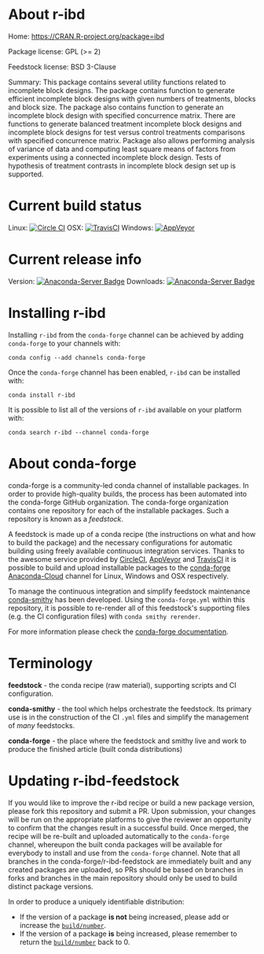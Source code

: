 About r-ibd
===========

Home: https://CRAN.R-project.org/package=ibd

Package license: GPL (>= 2)

Feedstock license: BSD 3-Clause

Summary: This package contains several utility functions related to incomplete block designs. The package contains function to generate efficient incomplete block designs with given numbers of treatments, blocks and block size. The package also contains function to generate an incomplete block design with specified concurrence matrix. There are functions to generate balanced treatment incomplete block designs and incomplete block designs for test versus control treatments comparisons with specified concurrence matrix. Package also allows performing analysis of variance of data and computing least square means of factors from experiments using a connected incomplete block design. Tests of hypothesis of treatment contrasts in incomplete block design set up is supported.



Current build status
====================

Linux: [![Circle CI](https://circleci.com/gh/conda-forge/r-ibd-feedstock.svg?style=shield)](https://circleci.com/gh/conda-forge/r-ibd-feedstock)
OSX: [![TravisCI](https://travis-ci.org/conda-forge/r-ibd-feedstock.svg?branch=master)](https://travis-ci.org/conda-forge/r-ibd-feedstock)
Windows: [![AppVeyor](https://ci.appveyor.com/api/projects/status/github/conda-forge/r-ibd-feedstock?svg=True)](https://ci.appveyor.com/project/conda-forge/r-ibd-feedstock/branch/master)

Current release info
====================
Version: [![Anaconda-Server Badge](https://anaconda.org/conda-forge/r-ibd/badges/version.svg)](https://anaconda.org/conda-forge/r-ibd)
Downloads: [![Anaconda-Server Badge](https://anaconda.org/conda-forge/r-ibd/badges/downloads.svg)](https://anaconda.org/conda-forge/r-ibd)

Installing r-ibd
================

Installing `r-ibd` from the `conda-forge` channel can be achieved by adding `conda-forge` to your channels with:

```
conda config --add channels conda-forge
```

Once the `conda-forge` channel has been enabled, `r-ibd` can be installed with:

```
conda install r-ibd
```

It is possible to list all of the versions of `r-ibd` available on your platform with:

```
conda search r-ibd --channel conda-forge
```


About conda-forge
=================

conda-forge is a community-led conda channel of installable packages.
In order to provide high-quality builds, the process has been automated into the
conda-forge GitHub organization. The conda-forge organization contains one repository
for each of the installable packages. Such a repository is known as a *feedstock*.

A feedstock is made up of a conda recipe (the instructions on what and how to build
the package) and the necessary configurations for automatic building using freely
available continuous integration services. Thanks to the awesome service provided by
[CircleCI](https://circleci.com/), [AppVeyor](http://www.appveyor.com/)
and [TravisCI](https://travis-ci.org/) it is possible to build and upload installable
packages to the [conda-forge](https://anaconda.org/conda-forge)
[Anaconda-Cloud](http://docs.anaconda.org/) channel for Linux, Windows and OSX respectively.

To manage the continuous integration and simplify feedstock maintenance
[conda-smithy](http://github.com/conda-forge/conda-smithy) has been developed.
Using the ``conda-forge.yml`` within this repository, it is possible to re-render all of
this feedstock's supporting files (e.g. the CI configuration files) with ``conda smithy rerender``.

For more information please check the [conda-forge documentation](https://conda-forge.org/docs/).

Terminology
===========

**feedstock** - the conda recipe (raw material), supporting scripts and CI configuration.

**conda-smithy** - the tool which helps orchestrate the feedstock.
                   Its primary use is in the construction of the CI ``.yml`` files
                   and simplify the management of *many* feedstocks.

**conda-forge** - the place where the feedstock and smithy live and work to
                  produce the finished article (built conda distributions)


Updating r-ibd-feedstock
========================

If you would like to improve the r-ibd recipe or build a new
package version, please fork this repository and submit a PR. Upon submission,
your changes will be run on the appropriate platforms to give the reviewer an
opportunity to confirm that the changes result in a successful build. Once
merged, the recipe will be re-built and uploaded automatically to the
`conda-forge` channel, whereupon the built conda packages will be available for
everybody to install and use from the `conda-forge` channel.
Note that all branches in the conda-forge/r-ibd-feedstock are
immediately built and any created packages are uploaded, so PRs should be based
on branches in forks and branches in the main repository should only be used to
build distinct package versions.

In order to produce a uniquely identifiable distribution:
 * If the version of a package **is not** being increased, please add or increase
   the [``build/number``](http://conda.pydata.org/docs/building/meta-yaml.html#build-number-and-string).
 * If the version of a package **is** being increased, please remember to return
   the [``build/number``](http://conda.pydata.org/docs/building/meta-yaml.html#build-number-and-string)
   back to 0.